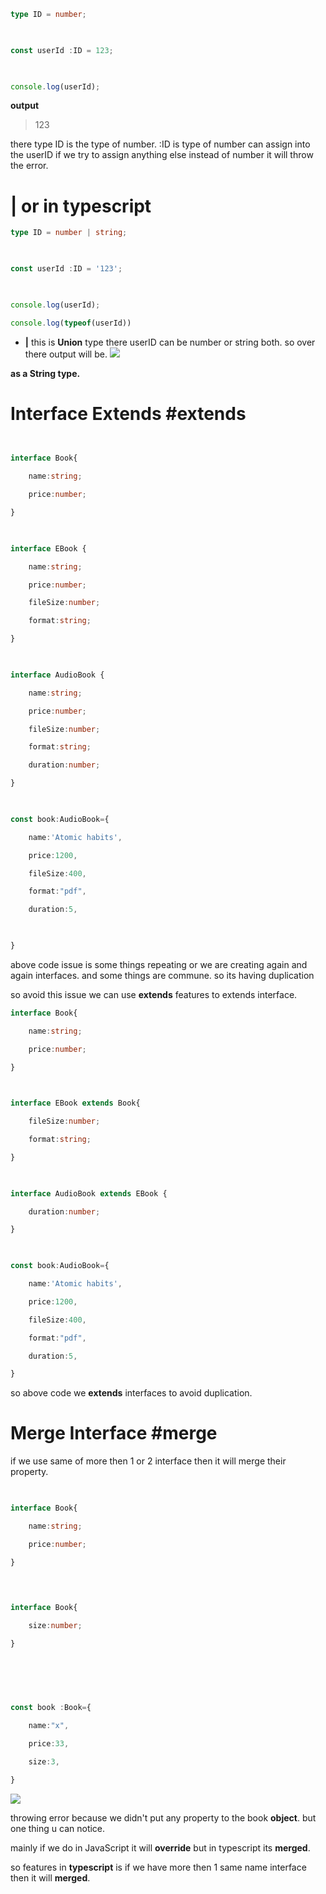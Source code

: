 
```ts
type ID = number;

  

const userId :ID = 123;

  

console.log(userId);
```

**output**
>123

there type ID is the type of number.
:ID is type of number can assign into the userID 
if we try to assign anything else instead of number it will throw the error.



# | or in typescript

```ts
type ID = number | string;

  

const userId :ID = '123';

  

console.log(userId);

console.log(typeof(userId))
```

- **|** this is **Union** type   there userID can be number or string both.
so over there output will be.
![](https://i.imgur.com/OFV8QXU.png)

**as a String type.**



# Interface Extends #extends

```typeScript
  

interface Book{

    name:string;

    price:number;

}

  

interface EBook {

    name:string;

    price:number;

    fileSize:number;

    format:string;

}

  

interface AudioBook {

    name:string;

    price:number;

    fileSize:number;

    format:string;

    duration:number;

}

  

const book:AudioBook={

    name:'Atomic habits',

    price:1200,

    fileSize:400,

    format:"pdf",

    duration:5,

  

}
```


above code issue  is some things repeating or we are creating again and again interfaces.
and some things are commune. so its having duplication


so avoid this issue we can use **extends** features to extends interface.


```typeScript
interface Book{

    name:string;

    price:number;

}

  

interface EBook extends Book{

    fileSize:number;

    format:string;

}

  

interface AudioBook extends EBook {

    duration:number;

}

  

const book:AudioBook={

    name:'Atomic habits',

    price:1200,

    fileSize:400,

    format:"pdf",

    duration:5,

}
```

so above code we **extends** interfaces to avoid duplication.



# Merge Interface #merge

if we use same of more then 1 or 2 interface then it will merge their property.


```ts
  

interface Book{

    name:string;

    price:number;

}

  
  

interface Book{

    size:number;

}

  
  
  
  

const book :Book={

    name:"x",

    price:33,

    size:3,

}
```




![](https://i.imgur.com/jeyIC9z.png)


throwing error because we didn't put any property to the book **object**. but one thing u can notice.

mainly if we do in JavaScript it will **override** but in typescript its **merged**.

so features in **typescript** is if we have more then 1 same name interface then it will **merged**.



